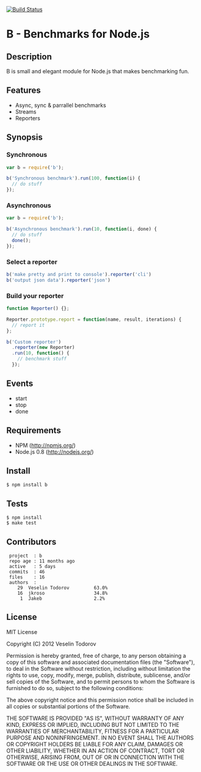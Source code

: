 [![Build Status](https://secure.travis-ci.org/vesln/b.png)](http://travis-ci.org/vesln/b)

# B - Benchmarks for Node.js

## Description

B is small and elegant module for Node.js that makes benchmarking fun.

## Features

- Async, sync & parrallel benchmarks
- Streams
- Reporters

## Synopsis

### Synchronous

```js
var b = require('b');

b('Synchronous benchmark').run(100, function(i) {
  // do stuff
});
```

### Asynchronous

```js
var b = require('b');

b('Asynchronous benchmark').run(10, function(i, done) {
  // do stuff
  done();
});
```

### Select a reporter

```js
b('make pretty and print to console').reporter('cli')
b('output json data').reporter('json')
```

### Build your reporter

```js
function Reporter() {};

Reporter.prototype.report = function(name, result, iterations) {
  // report it
};

b('Custom reporter')
  .reporter(new Reporter)
  .run(10, function() {
    // benchmark stuff
  });
```

## Events

- start
- stop
- done

## Requirements

- NPM (http://npmjs.org/)
- Node.js 0.8 (http://nodejs.org/)

## Install

```
$ npm install b
```

## Tests

```
$ npm install
$ make test
```

## Contributors

```
 project  : b
 repo age : 11 months ago
 active   : 5 days
 commits  : 46
 files    : 16
 authors  :
    29	Veselin Todorov         63.0%
    16	jkroso                  34.8%
     1	Jakeb                   2.2%
```

## License

MIT License

Copyright (C) 2012 Veselin Todorov

Permission is hereby granted, free of charge, to any person obtaining a copy of
this software and associated documentation files (the "Software"), to deal in
the Software without restriction, including without limitation the rights to
use, copy, modify, merge, publish, distribute, sublicense, and/or sell copies
of the Software, and to permit persons to whom the Software is furnished to do
so, subject to the following conditions:

The above copyright notice and this permission notice shall be included in all
copies or substantial portions of the Software.

THE SOFTWARE IS PROVIDED "AS IS", WITHOUT WARRANTY OF ANY KIND, EXPRESS OR
IMPLIED, INCLUDING BUT NOT LIMITED TO THE WARRANTIES OF MERCHANTABILITY,
FITNESS FOR A PARTICULAR PURPOSE AND NONINFRINGEMENT. IN NO EVENT SHALL THE
AUTHORS OR COPYRIGHT HOLDERS BE LIABLE FOR ANY CLAIM, DAMAGES OR OTHER
LIABILITY, WHETHER IN AN ACTION OF CONTRACT, TORT OR OTHERWISE, ARISING FROM,
OUT OF OR IN CONNECTION WITH THE SOFTWARE OR THE USE OR OTHER DEALINGS IN THE
SOFTWARE.
